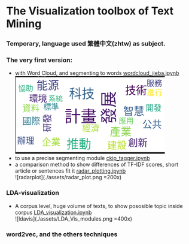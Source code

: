 # The Visualization toolbox of Text Mining

### Temporary, language used 繁體中文(zhtw) as subject.
### The very first version: 
- with Word Cloud, and segmenting to words [wordcloud_jieba.ipynb](./wordcloud_jieba.ipynb)<br>
![wordcloud](./assets/wordcloud.png)<br>
- to use a precise segmenting module [ckip_tagger.ipynb](./ckip_tagger.ipynb)
- a comparison method to show differences of TF-IDF scores, short article or sentences fit it [radar_plotting.ipynb](./radar_plotting.ipynb)<br>
![radarplot](./assets/radar_plot.png =200x)<br>

### LDA-visualization
- A corpus level, huge volume of texts, to show pososible topic inside corpus [LDA_visualization.ipynb](./LDA_visualization.ipynb)<br> 
![ldavis](./assets/LDA_Vis_modules.png =400x)<br>
### word2vec, and the others techniques
